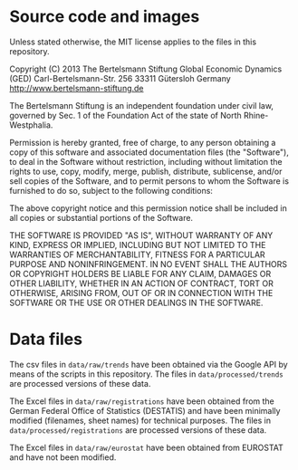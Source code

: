 # Source code and images

Unless stated otherwise, the MIT license applies to the files in this repository.

Copyright (C) 2013 The Bertelsmann Stiftung
Global Economic Dynamics (GED)
Carl-Bertelsmann-Str. 256
33311 Gütersloh
Germany
http://www.bertelsmann-stiftung.de

The Bertelsmann Stiftung is an independent foundation under civil law, governed
by Sec. 1 of the Foundation Act of the state of North Rhine-Westphalia.

Permission is hereby granted, free of charge, to any person obtaining a copy of
this software and associated documentation files (the "Software"), to deal in
the Software without restriction, including without limitation the rights to
use, copy, modify, merge, publish, distribute, sublicense, and/or sell copies
of the Software, and to permit persons to whom the Software is furnished to do
so, subject to the following conditions:

The above copyright notice and this permission notice shall be included in all
copies or substantial portions of the Software.

THE SOFTWARE IS PROVIDED "AS IS", WITHOUT WARRANTY OF ANY KIND, EXPRESS OR
IMPLIED, INCLUDING BUT NOT LIMITED TO THE WARRANTIES OF MERCHANTABILITY,
FITNESS FOR A PARTICULAR PURPOSE AND NONINFRINGEMENT. IN NO EVENT SHALL THE
AUTHORS OR COPYRIGHT HOLDERS BE LIABLE FOR ANY CLAIM, DAMAGES OR OTHER
LIABILITY, WHETHER IN AN ACTION OF CONTRACT, TORT OR OTHERWISE, ARISING FROM,
OUT OF OR IN CONNECTION WITH THE SOFTWARE OR THE USE OR OTHER DEALINGS IN THE
SOFTWARE.

# Data files

The csv files in `data/raw/trends` have been obtained via the Google API by means of the scripts in this repository. The files in `data/processed/trends` are processed versions of these data.

The Excel files in `data/raw/registrations` have been obtained from the German Federal Office of Statistics (DESTATIS) and have been minimally modified (filenames, sheet names) for technical purposes. The files in `data/processed/registrations` are processed versions of these data. 

The Excel files in `data/raw/eurostat` have been obtained from EUROSTAT and have not been modified.
